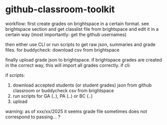 # github-classroom-toolkit

workflow:
first create grades on brightspace in a certain format. see brightspace section
and get classlist file from brightspace and edit it in a certain way (most importantly: get the github usernames)

then either use CLI or run scripts to get raw json, summaries and grade files.
for buddycheck: download csv from brightspace

finally upload grade json to brightspace. if brightspace grades are created in the correct way, this will import all grades correctly.
if cli:

if scripts:
1. download accepted students (or student grades) json from github classroom or buddycheck csv from brightspace
2. run scripts for GA (..), PA (..) or BC (..)
3. upload 

warning: as of xxx/xx/2025 it seems grade file sometimes does not correspond to passing... ?